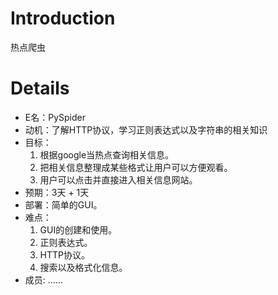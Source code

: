 # Introduction #

热点爬虫


# Details #

  * E名：PySpider
  * 动机：了解HTTP协议，学习正则表达式以及字符串的相关知识
  * 目标：
    1. 根据google当热点查询相关信息。
    1. 把相关信息整理成某些格式让用户可以方便观看。
    1. 用户可以点击并直接进入相关信息网站。
  * 预期：3天 + 1天
  * 部署：简单的GUI。
  * 难点：
    1. GUI的创建和使用。
    1. 正则表达式。
    1. HTTP协议。
    1. 搜索以及格式化信息。
  * 成员: ......